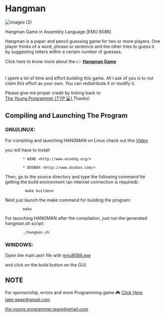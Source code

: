 # Hangman 

![images (2)](https://user-images.githubusercontent.com/79866006/152241700-6beb6cd4-62e4-4830-84c3-7b67997bae49.jpeg)


Hangman Game in Assembly Language [EMU 8086]

Hangman is a paper and pencil guessing game for two or more players. 
One player thinks of a word, 
phrase or sentence and the other tries to guess it by suggesting letters within a certain number of guesses. 

Click here to know more about the 👉    <strong> <a href="https://en.m.wikipedia.org/wiki/Hangman_(game)" target="_blank"> Hangman Game </a></strong>

  
<br>
  I spent a lot of time and effort building this game.                       
  All I ask of you is to not claim this effort as your own.              
  You can redistribute it or modify it.                                     
                                                                       
  Please give me proper credit by linking back to                  
                                      <a href="https://github.com/The-Young-Programmer/Hangman-_-ASM" target="_blank"> The Young Programmer [TYP 💻] </a> Thanks!          
                                               
  
  
## Compiling and Launching The Program

### GNU/LINUX:

For compiling and launching HANGMAN on Linux
check out this     <a href="https://youtu.be/FjR4xIp9dww" target="_blank"> Video </a> 

you will have to install

            * WINE <http://www.winehq.org/>
            
            * DOSBOX <http://www.dosbox.com/>

Then, go to the source directory and type the following command for
getting the build environment (an internet connection is required):

             make buildenv

Next just launch the make command for building the program:

            make

For launching HANGMAN after the compilation, just run the generated
        hangman.sh script:

            ./hangman.sh


### WINDOWS:

Open the main.asm file with      <a href="https://emu8086-microprocessor-emulator.en.softonic.com/download" target="_blank"> emu8086.exe </a>

 and click on the build button on the GUI.


## NOTE 

For sponsorship, errors and more Programming game 🎮
       <a href="the.young.programmer.team@gmail.com" target="_blank"> Click Here </a>
jake.gage@gmail.com

the.young.programmer.team@gmail.com

